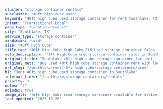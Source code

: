 ```yaml
---
cluster: "storage container rentals"
subcluster: "40ft high cube used"
keyword: "40ft high cube used storage container for rent Southlake, TX"
intent: "Transactional-Local"
page_type: "Location-Product"
city: "Southlake, TX"
service_type: "storage container"
condition: "Used"
size: "40ft High Cube"
title_tag: "40ft High Cube High Cube Ei6 Used storage container Sales in Southlake | LC Container"
meta_description: "40ft High Cube used storage container sales in Southlake. High cube containers with extra height. Fast delivery, competitive pricing. Serving storage containers area. Quote ID: LNK. Call (214) 524-4168 for your free quote today."
original_title: "Southlake 40ft high cube storage container for rent | LC"
original_meta: "Buy used 40ft high cube storage container rent with local delivery in Southlake, TX. LC Container — local Since 2003. Request a fast quote today."
url_slug: "/southlake/rent/40ft-high-cube/storage-containers/used"
h1: "Rent 40ft high cube used storage container in Southlake"
internal_links: "/southlake/storage-containers/rentals"
priority: 3
notes: "2"
noindex: true
image_alt: "40ft High Cube used storage container available for delivery in Southlake"
last_updated: "2025-10-20"
---
```


<!-- TODO: Add unique city/inventory copy, images, and internal links here. -->
